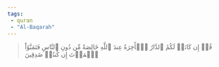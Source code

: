 ```yaml
---
tags: 
 - quran 
 - "Al-Baqarah"
---
```


> قُلۡ إِن كَانَتۡ لَكُمُ ٱلدَّارُ ٱلۡأٓخِرَةُ عِندَ ٱللَّهِ خَالِصَةٗ مِّن دُونِ ٱلنَّاسِ فَتَمَنَّوُاْ ٱلۡمَوۡتَ إِن كُنتُمۡ صَٰدِقِينَ
